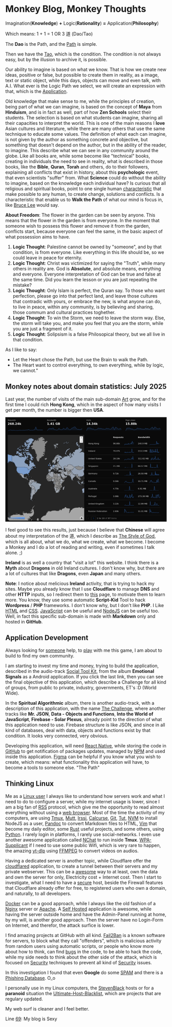 # Monkey Blog, Monkey Thoughts

Imagination(**Knowledge**) **+** Logic(**Rationality**) **=** Application(**Philosophy**)

Which means: 1 + 1 = 1 OR 3 道 (Dao/Tao)

The **Dao** is the Path, and the [Path](https://art.odicforcesounds.com/pages/Data/Audio/Dao_Expression/tracks/03_Path_of_the_Sun_Keepers/index.html) is simple.

Then we have the [Tao](https://art.odicforcesounds.com/pages/YinYang/Tao/index.html), which is the condition. 
The condition is not always easy, but by the illusion to archive it, is possible.

Our ability to imagine is based on what we know. 
That is how we create new ideas, positive or false, but possible to create them in reality, as a image, text or static object, while this days, objects can move and even talk, with A.I. 
What ever is the Logic Path we select, we will create an expression with that, which is the [Application](https://wiki.odicforcesounds.com). 

Old knowledge that make sense to me, while the principles of creation, being part of what we can imagine, is based on the concept of **Maya** from **Hinduism**, and is in fact as well, part of how **Zen Schools** select their students. The selection is based on what students can imagine, sharing all their capacities to interpret the world. This is one of the main reasons I **love** Asian cultures and literature, while there are many others that use the same technique to educate some values. The definition of what each can imagine, is not given by the author as something concrete and objective, but something that doesn't depend on the author, but in the ability of the reader, to imagine. This describe what we can see in any community around the globe. Like all books are, while some become like "technical" books, creating in individuals the need to see in reality, what is described in those books, like the **Bible**, **Quran**, **Torah** and others, do to their followers, explaining all conflicts that exist in history, about this **psychologic** event, that even scientists "suffer" from. What **Science** could do without the ability to imagine, based on the knowledge each individual have? Is curious that all religious and spiritual books, point to one single human [characteristic](https://art.odicforcesounds.com/pages/Data/Audio/Path_Of_Shields/tracks/03_The_Possession_of_Will/index.html) that make possible to any human, to create change, solutions and conflicts. Is a characteristic that enable us to **Walk the Path** of what our mind is focus in, like [Bruce Lee](https://art.odicforcesounds.com/pages/Data/Audio/Only_Tributes/tracks/03_Bruce_Lee/index.html) would say. 

**About Freedom**: The flower in the garden can be seen by anyone. This means that the flower in the garden is from everyone. In the moment that someone wish to possess this flower and remove it from the garden, conflicts start, because everyone can feel the same, in the basic aspect of what possession aims to have. 

1. **Logic Thought**: Palestine cannot be owned by "someone", and by that condition, is from everyone. Like everything in this life should be, so we could leave in peace for eternity.
2. **Logic Thought**: Christ was victimized for saying the "Truth", while many others in reality are. God is **Absolute**, and absolute means, everything and everyone. Everyone interpretation of God can be true and false at the same time. Did you learn the lesson or you are just repeating the mistake?
3. **Logic Thought**: Only Islam is perfect, the Quran say. To those who want perfection, please go into that perfect land, and leave those cultures that contradic with yours, or embrace the new, is what anyone can do, to live in peace, within any community, is by believing and sharing, those commum and cultural practices toghether.
4. **Logic Thought**: To win the Storm, we need to leave the storm way. Else, the storm will take you, and make you feel that you are the storm, while you are just a fragment of it.
5. **Logic Thought**: Solipsism is a false Philosopical theory, but we all live in that condition.

As I like to say:

- Let the Heart chose the Path, but use the Brain to walk the Path.
- The Heart want to control everything, to own everything, while by logic, we cannot."

## Monkey notes about domain statistics: July 2025

Last year, the number of visits of the main sub-domain [Art](https://art.odicforcesounds.com) grow, and for the first time I could rich **Hong Kong**, which in the aspect of how many visits I get per month, the number is bigger then **USA**.

![Statistics](./images/website_stats_2025_july.png)

I feel good to see this results, just because I believe that **Chinese** will agree about my interpretation of the 道, which I describe as [The Style of God](https://art.odicforcesounds.com/pages/YinYang/Dao/index.html), which is all about, what we do, what we create, what we become. I become a Monkey and I do a lot of reading and writing, even if sometimes I talk alone. ;)

**Ireland** is as well a country that "visit a lot" this website. I think there is a **Myth** about **Dragons** in old Ireland cultures. I don't know why, but there are a lot of cultures that like **Dragons**, even **Japan** and many others.

**Note**: I notice about melicious **Ireland** activity, that is trying to hack my sites. Maybe you already know that I use **Cloudflare** to manage **DNS** and other **HTTP** inputs, so I redirect them to [this](https://blog.odicforcesounds.com/blog/awesome/files/Security/Offensive/ABBT.html) page, to motivate them to learn more. You know, they use some automatic **Script-Kid** Tool to hack **Wordpress** / **PHP** frameworks. I don't know why, but I don't like **PHP**. I Like [HTML](./blog/web/html.md) and [CSS](./blog/web/css.md). [JavaScript](./blog/web/javascript.md) can be useful and [NodeJS](./blog/web/nodejs.md) can be useful too. Well, in fact this specific sub-domain is made with **Markdown** only and hosted in **GitHub**.

## Application Development

Always looking for [someone](https://book.odicforcesounds.com) help, to [play](https://play.odicforcesounds.com) with me this game, I am about to build to find my own community.

I am starting to invest my time and money, trying to build the application, described in the audio-track [Social Tool Kit](https://art.odicforcesounds.com/pages/YinYang/Dao/login/index.html), from the album **Emotional Signals** as a Android application. If you click the last link, then you can see the final objective of this application, which describe a Challenge for all kind of groups, from public to private, industry, governments, ET's :D (World Wide).

In the **Spiritual Algorithmic** album, there is another audio-track, with a description of this application, with the name [The Challenge](https://art.odicforcesounds.com/pages/Data/Audio/Spiritual_Algorithmic/tracks/01_The_Challenge/index.html), where another tracks like **Mr. JSON**, **Data - Objects and Functions**, **Into the World of JavaScript**, **Firebase - Solar Plexus**, already point to the direction of what this application need to use. Firebase structure is like JSON, and since in all kind of databases, deal with data, objects and functions exist by that condition. It looks very connected, very obvious.

Developing this application, will need [React Native](https://reactnative.dev/), while storing the code in [GitHub](https://github.com/) to get notification of packages updates, managed by [NPM](https://www.npmjs.com/) and used inside this application. [Figma](https://www.figma.com/) can be helpful if you know what you wish to create, which means: what functionality this application will have, to become a tools to someone else. "The Path"

## Thinking Linux

Me as a [Linux user](./blog/index.md) I always like to understand how servers work and what I need to do to configure a server, while my internet usage is lower, since I am a big fan of [RSS](./blog/newsboat/urls) protocol, which give me the opportunity to read almost everything without using a [web browser](./blog/linux/w3m.md). Most of the time the activity of my computers, are using [Tmux](./blog/linux/tmux.md), [Mutt](./blog/linux/mutt.md), [Irssi](./blog/linux/irssi.md), [Calcurse](./blog/linux/calcurse.md), [Git](./blog/linux/git.md), [Tut](./blog/linux/tut.md), [NVM](./blog/linux/nvm.md) to install NodeJS as a user, [Pandoc](./blog/linux/pandoc.md) to convert Markdown files to HTML, [Vim](./blog/linux/vim.md) that become my daily editor, some [Rust](./blog/linux/rust.md) useful projects, and some others, using [Python](./blog/linux/python.md). I rarely login in platforms, I rarely use social-networks. I even use another awesome application called [NChat](https://github.com/d99kris/nchat) to run inside **Tmux**. [WPA-Supplicant](./blog/linux/wpa_supplicant.md) if I need to use some public Wifi, which is very rare to happen, the amazing [yt-dlp](https://github.com/yt-dlp/yt-dlp) using [FFMPEG](./blog/linux/ffmpeg.md) to convert videos on audios.

Having a dedicated server is another topic, while Cloudflare offer the [cloudflared](https://github.com/cloudflare/cloudflared) application, to create a tunnel between their servers and my private webserver. This can be a [awesome](./blog/awesome/README.md) way to at least, own the data and own the server for only, Electricity cost + Internet cost. Then I start to investigate, what I need to have a [secure](./blog/linux/permissions.md) host, beside the Firewall features that Cloudflare already offer for free, to registered users who own a domain, and naturally, to all developers.

[Docker](https://www.docker.com/) can be a good approach, while I always like the old fashion of a [Nginx](https://github.com/mitchellkrogza/nginx-ultimate-bad-bot-blocker) server or [Apache](https://github.com/mitchellkrogza/apache-ultimate-bad-bot-blocker). A [Self Hosted](https://github.com/awesome-selfhosted/awesome-selfhosted) application is awesome, while having the server outside home and have the Admin-Panel running at home, by my will, is another good approach. Then the server have no Login-Form on Internet, and therefor, the attack surfice is lower.

 I find amazing projects at GitHub with all kind. [Fail2Ban](https://github.com/mitchellkrogza/Fail2Ban-Blacklist-JAIL-for-Repeat-Offenders-with-Perma-Extended-Banning) is a known software for servers, to block what they call "offenders", which is malicious activity from random users using automatic scripts, or people who know more about how to think, can find [bugs](./blog/awesome/files/Security/Offensive/ABBT.md) in the code, to be able to hack the code, while my side needs to think about the other side of the attack, which is focused on [Security](./blog/awesome/files/Security/Defensive/ASH.md) techniques to prevent all kind of [Security](./blog/awesome/files/Security/Defensive/ATDH.md) issues.

In this investigation I found that even **Google** do some [SPAM](https://github.com/mitchellkrogza/Stop.Google.Analytics.Ghost.Spam.HOWTO) and there is a [Phishing Database](https://github.com/Phishing-Database/Phishing.Database). O_o

I personally use in my Linux computers, the [StevenBlack](https://github.com/StevenBlack/hosts) hosts or for a **paranoid** situation the [Ultimate-Host-Blacklist](https://github.com/Ultimate-Hosts-Blacklist/Ultimate.Hosts.Blacklist), which are projects that are regulary updated.

My web surf is cleaner and I feel better.

Line [69](https://art.odicforcesounds.com/pages/Data/Audio/Path_Of_Shields/tracks/15_69/index.html): My blog is Sexy
